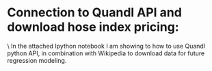 # Connection to Quandl API and download hose index pricing:
\ 
In the attached Ipython notebook I am showing to how to use Quandl python API, in combination with Wikipedia to download data for future regression modeling. 

